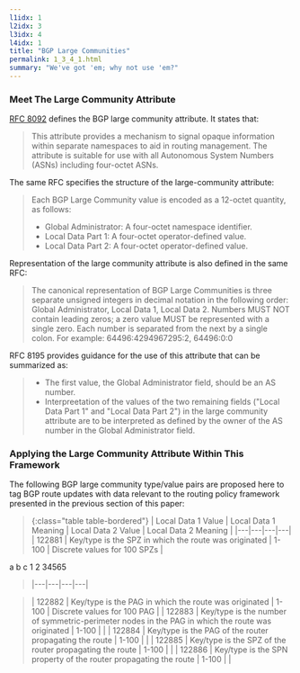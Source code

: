 ```yaml
---
l1idx: 1
l2idx: 3
l3idx: 4
l4idx: 1
title: "BGP Large Communities"
permalink: 1_3_4_1.html
summary: "We've got 'em; why not use 'em?"
---
```


### Meet The Large Community Attribute

[RFC 8092](https://www.rfc-editor.org/rfc/rfc8092) defines the BGP large community attribute.  It states that:

> This attribute provides a mechanism to signal opaque information within separate namespaces to aid in routing management.  The attribute is suitable for use with all Autonomous System Numbers (ASNs) including four-octet ASNs.

The same RFC specifies the structure of the large-community attribute:

> Each BGP Large Community value is encoded as a 12-octet quantity, as follows:
> - Global Administrator:  A four-octet namespace identifier.
> - Local Data Part 1:  A four-octet operator-defined value.
> - Local Data Part 2:  A four-octet operator-defined value.

Representation of the large community attribute is also defined in the same RFC:

> The canonical representation of BGP Large Communities is three separate unsigned integers in decimal notation in the following order: Global Administrator, Local Data 1, Local Data 2.  Numbers MUST NOT contain leading zeros; a zero value MUST be represented with a single zero.  Each number is separated from the next by a single colon.  For example: 64496:4294967295:2, 64496:0:0

RFC 8195 provides guidance for the use of this attribute that can be summarized as:

> - The first value, the Global Administrator field, should be an AS number.
> - Interpreetation of the values of the two remaining fields ("Local Data Part 1" and "Local Data Part 2") in the large community attribute are to be interpreted as defined by the owner of the AS number in the Global Administrator field.


### Applying the Large Community Attribute Within This Framework

The following BGP large community type/value pairs are proposed here to tag BGP route updates with data relevant to the routing policy framework presented in the previous section of this paper:

> {:class="table table-bordered"}
> | Local Data 1 Value | Local Data 1 Meaning | Local Data 2 Value | Local Data 2 Meaning |
> |---|---|---|---|
> | 122881 | Key/type is the SPZ in which the route was originated | 1-100 | Discrete values for 100 SPZs |

a b c
1 2 34565

> |---|---|---|---|


> | 122882 | Key/type is the PAG in which the route was originated | 1-100 | Discrete values for 100 PAG |
> | 122883 | Key/type is the number of symmetric-perimeter nodes in the PAG in which the route was originated | 1-100 |  |
> | 122884 | Key/type is the PAG of the router propagating the route | 1-100 |  |
> | 122885 | Key/type is the SPZ of the router propagating the route | 1-100 |  |
> | 122886 | Key/type is the SPN property of the router propagating the route | 1-100 |  |

